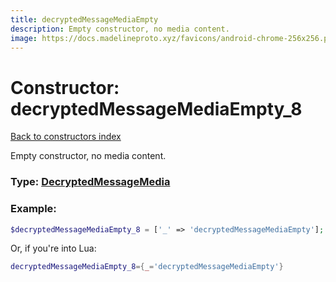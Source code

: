 ```yaml
---
title: decryptedMessageMediaEmpty
description: Empty constructor, no media content.
image: https://docs.madelineproto.xyz/favicons/android-chrome-256x256.png
---
```

# Constructor: decryptedMessageMediaEmpty\_8  
[Back to constructors index](index.md)



Empty constructor, no media content.




### Type: [DecryptedMessageMedia](../types/DecryptedMessageMedia.md)


### Example:

```php
$decryptedMessageMediaEmpty_8 = ['_' => 'decryptedMessageMediaEmpty'];
```  


Or, if you're into Lua:

```lua
decryptedMessageMediaEmpty_8={_='decryptedMessageMediaEmpty'}

```


